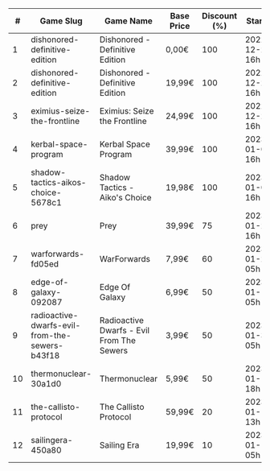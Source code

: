 |#|Game Slug|Game Name|Base Price|Discount (%)|Starts|Ends|
|---|---|---|---|---|---|---|
|1|dishonored-definitive-edition|Dishonored - Definitive Edition|0,00€|100|2022-12-29 16h|2023-01-05 16h|
|2|dishonored-definitive-edition|Dishonored - Definitive Edition|19,99€|100|2022-12-29 16h|2023-01-05 16h|
|3|eximius-seize-the-frontline|Eximius: Seize the Frontline|24,99€|100|2022-12-29 16h|2023-01-05 16h|
|4|kerbal-space-program|Kerbal Space Program|39,99€|100|2023-01-05 16h|2023-01-12 16h|
|5|shadow-tactics-aikos-choice-5678c1|Shadow Tactics - Aiko's Choice|19,98€|100|2023-01-05 16h|2023-01-12 16h|
|6|prey|Prey|39,99€|75|2023-01-24 16h|2023-01-31 16h|
|7|warforwards-fd05ed|WarForwards|7,99€|60|2023-01-24 05h|2023-01-31 05h|
|8|edge-of-galaxy-092087|Edge Of Galaxy|6,99€|50|2023-01-10 05h|2023-01-17 05h|
|9|radioactive-dwarfs-evil-from-the-sewers-b43f18|Radioactive Dwarfs - Evil From The Sewers|3,99€|50|2023-01-31 05h|2023-02-07 05h|
|10|thermonuclear-30a1d0|Thermonuclear|5,99€|50|2023-01-17 18h|2023-01-24 18h|
|11|the-callisto-protocol|The Callisto Protocol|59,99€|20|2023-01-12 13h|2023-01-19 13h|
|12|sailingera-450a80|Sailing Era|19,99€|10|2023-01-12 05h|2023-01-19 05h|
